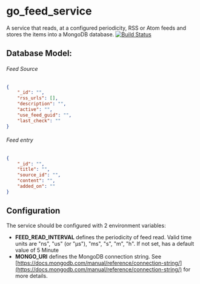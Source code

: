 # go_feed_service
A service that reads, at a configured periodicity, RSS or Atom feeds and stores the items into a MongoDB database.
[![Build Status](https://travis-ci.org/alexguzun/go_feed_service.svg?branch=master)](https://travis-ci.org/alexguzun/go_feed_service)

## Database Model:

###### Feed Source
```json
{
    "_id": "",
    "rss_urls": [],
    "description": "",
    "active": "",
    "use_feed_guid": "",
    "last_check": ""
}
```
###### Feed entry
```json
{
    "_id": "",
    "title": "",
    "source_id": "",
    "content": "",
    "added_on": ""
}
```
## Configuration
The service should be configured with 2 environment variables:
- **FEED_READ_INTERVAL** defines the periodicity of feed read. Valid time units are "ns", "us" (or "µs"), "ms", "s", "m", "h". If not set, has a default value of 5 Minute 
- **MONGO_URI** defines the MongoDB connection string. See [https://docs.mongodb.com/manual/reference/connection-string/](https://docs.mongodb.com/manual/reference/connection-string/) for more details.